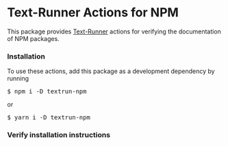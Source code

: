 # Text-Runner Actions for NPM

This package provides [Text-Runner](https://github.com/kevgo/text-runner)
actions for verifying the documentation of NPM packages.

### Installation

To use these actions, add this package as a development dependency by running

<pre textrun="npm/dev-install">
$ npm i -D textrun-npm
</pre>

or

<pre textrun="npm/dev-install">
$ yarn i -D textrun-npm
</pre>

### Verify installation instructions
